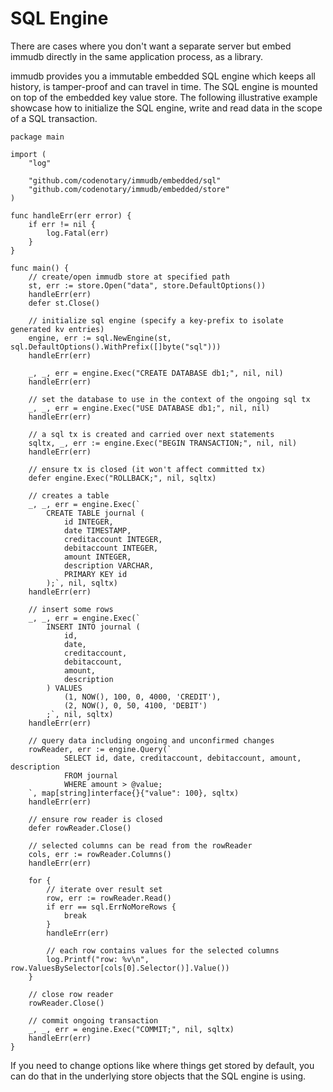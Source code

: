 # SQL Engine

There are cases where you don't want a separate server but embed immudb directly in the same application process, as a library.

immudb provides you a immutable embedded SQL engine which keeps all history, is tamper-proof and can travel in time.
The SQL engine is mounted on top of the embedded key value store.
The following illustrative example showcase how to initialize the SQL engine, write and read data in the scope of a SQL transaction.

```
package main

import (
	"log"

	"github.com/codenotary/immudb/embedded/sql"
	"github.com/codenotary/immudb/embedded/store"
)

func handleErr(err error) {
	if err != nil {
		log.Fatal(err)
	}
}

func main() {
	// create/open immudb store at specified path
	st, err := store.Open("data", store.DefaultOptions())
	handleErr(err)
	defer st.Close()

	// initialize sql engine (specify a key-prefix to isolate generated kv entries)
	engine, err := sql.NewEngine(st, sql.DefaultOptions().WithPrefix([]byte("sql")))
	handleErr(err)

	_, _, err = engine.Exec("CREATE DATABASE db1;", nil, nil)
	handleErr(err)

	// set the database to use in the context of the ongoing sql tx
	_, _, err = engine.Exec("USE DATABASE db1;", nil, nil)
	handleErr(err)

	// a sql tx is created and carried over next statements
	sqltx, _, err := engine.Exec("BEGIN TRANSACTION;", nil, nil)
	handleErr(err)

	// ensure tx is closed (it won't affect committed tx)
	defer engine.Exec("ROLLBACK;", nil, sqltx)

	// creates a table
	_, _, err = engine.Exec(`
		CREATE TABLE journal (
			id INTEGER,
			date TIMESTAMP,
			creditaccount INTEGER,
			debitaccount INTEGER,
			amount INTEGER,
			description VARCHAR,
			PRIMARY KEY id
		);`, nil, sqltx)
	handleErr(err)

	// insert some rows
	_, _, err = engine.Exec(`
		INSERT INTO journal (
			id,
			date,
			creditaccount,
			debitaccount,
			amount,
			description
		) VALUES 
			(1, NOW(), 100, 0, 4000, 'CREDIT'),
			(2, NOW(), 0, 50, 4100, 'DEBIT')
		;`, nil, sqltx)
	handleErr(err)

	// query data including ongoing and unconfirmed changes
	rowReader, err := engine.Query(`
			SELECT id, date, creditaccount, debitaccount, amount, description
			FROM journal
			WHERE amount > @value;
	`, map[string]interface{}{"value": 100}, sqltx)
	handleErr(err)

	// ensure row reader is closed
	defer rowReader.Close()

	// selected columns can be read from the rowReader
	cols, err := rowReader.Columns()
	handleErr(err)

	for {
		// iterate over result set
		row, err := rowReader.Read()
		if err == sql.ErrNoMoreRows {
			break
		}
		handleErr(err)

		// each row contains values for the selected columns
		log.Printf("row: %v\n", row.ValuesBySelector[cols[0].Selector()].Value())
	}

	// close row reader
	rowReader.Close()

	// commit ongoing transaction
	_, _, err = engine.Exec("COMMIT;", nil, sqltx)
	handleErr(err)
}
```

If you need to change options like where things get stored by default, you can do that in the underlying store objects that the SQL engine is using.
